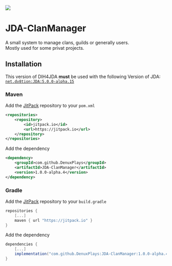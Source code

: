 [![](https://jitpack.io/v/DenuxPlays/JDA-ClanManager.svg)](https://jitpack.io/#DenuxPlays/JDA-ClanManager)
# JDA-ClanManager


A small system to manage clans, guilds or generally users.\
Mostly used for some privat projects.

## Installation
This version of DIH4JDA **must** be used with the following Version of JDA: [`net.dv8tion:JDA:5.0.0-alpha.15`](https://github.com/DV8FromTheWorld/JDA/releases/tag/v5.0.0-alpha.15)

### Maven

Add the [JitPack](https://jitpack.io/) repository to your `pom.xml`
```xml
<repositories>
    <repository>
        <id>jitpack.io</id>
        <url>https://jitpack.io</url>
    </repository>
</repositories>
```

Add the dependency
```xml
<dependency> 
    <groupId>com.github.DenuxPlays</groupId> 
    <artifactId>JDA-ClanManager</artifactId> 
    <version>1.0.0-alpha.4</version> 
</dependency>
```

### Gradle

Add the [JitPack](https://jitpack.io/) repository to your `build.gradle`
```gradle
repositories { 
    [...]
    maven { url "https://jitpack.io" } 
}
```

Add the dependency
```gradle
dependencies {
    [...]
    implementation("com.github.DenuxPlays:JDA-ClanManager:1.0.0-alpha.4")
}
```